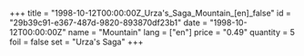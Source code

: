 +++
title = "1998-10-12T00:00:00Z_Urza's_Saga_Mountain_[en]_false"
id = "29b39c91-e367-487d-9820-893870df23b1"
date = "1998-10-12T00:00:00Z"
name = "Mountain"
lang = ["en"]
price = "0.49"
quantity = 5
foil = false
set = "Urza's Saga"
+++
